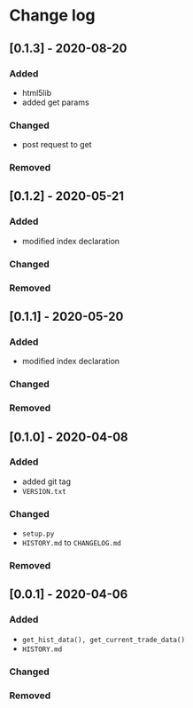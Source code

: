# Change log

## [0.1.3] - 2020-08-20

### Added
- html5lib
- added get params

### Changed
- post request to get

### Removed

## [0.1.2] - 2020-05-21

### Added
- modified index declaration

### Changed

### Removed

## [0.1.1] - 2020-05-20

### Added
- modified index declaration

### Changed

### Removed

## [0.1.0] - 2020-04-08

### Added
- added git tag
- `VERSION.txt`

### Changed
- `setup.py`
- `HISTORY.md` to `CHANGELOG.md`

### Removed

## [0.0.1] - 2020-04-06

### Added
- `get_hist_data(), get_current_trade_data()`
- `HISTORY.md`

### Changed

### Removed
